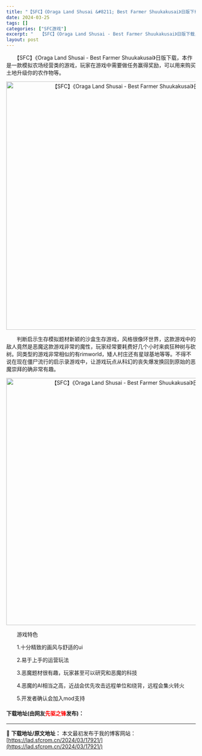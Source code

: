 ```yaml
---
title: "【SFC】《Oraga Land Shusai &#8211; Best Farmer Shuukakusai》日版下载"
date: 2024-03-25
tags: []
categories: ["SFC游戏"]
excerpt: "　　【SFC】《Oraga Land Shusai - Best Farmer Shuukakusai》日版下载，本作是一款模拟农场经营类的游戏，玩家在游戏中需要做任务赢得奖励，可以用来购买土地升级你的农作物等。 　　判断启示生存模拟题材新颖的沙盒生存游戏，风格很像环世界，这款游戏中的敌人竟然是恶魔&hellip;"
layout: post
---
```


 <p>　　【SFC】《Oraga Land Shusai - Best Farmer Shuukakusai》日版下载，本作是一款模拟农场经营类的游戏，玩家在游戏中需要做任务赢得奖励，可以用来购买土地升级你的农作物等。</p> <p align="center"><img align="" border="0" src="https://lad.sfcrom.cn/wp-content/uploads/2024/03/20240325_6600c4540f787.png" width="660" alt="【SFC】《Oraga Land Shusai - Best Farmer Shuukakusai》日版下载" /></p> <p>　　判断启示生存模拟题材新颖的沙盒生存游戏，风格很像环世界，这款游戏中的敌人竟然是恶魔这款游戏非常的魔性，玩家经常要耗费好几个小时来疯狂种树与砍树。同类型的游戏非常相似的有rimworld，矮人村庄还有星球基地等等。不得不说在现在僵尸流行的启示录游戏中，让游戏玩点从科幻的丧失爆发换回到原始的恶魔崇拜的确非常有趣。</p> <p align="center"><img align="" border="0" src="https://lad.sfcrom.cn/wp-content/uploads/2024/03/20240325_6600c45513112.png" width="657" alt="【SFC】《Oraga Land Shusai - Best Farmer Shuukakusai》日版下载" /></p> <p>　　游戏特色</p> <p>　　1.十分精致的画风与舒适的ui</p> <p>　　2.易于上手的运营玩法</p> <p>　　3.恶魔题材很有趣，玩家甚至可以研究和恶魔的科技</p> <p>　　4.恶魔的AI相当之高，近战会优先攻击远程单位和绕背，远程会集火转火</p> <p>　　5.开发者确认会加入mod支持</p> <p><h4>下载地址(由网友<font color="red">先驱之锋</font>发布)：</h4></p> 

---
📖 **下载地址/原文地址：** 本文最初发布于我的博客网站：[https://lad.sfcrom.cn/2024/03/17921/](https://lad.sfcrom.cn/2024/03/17921/)
